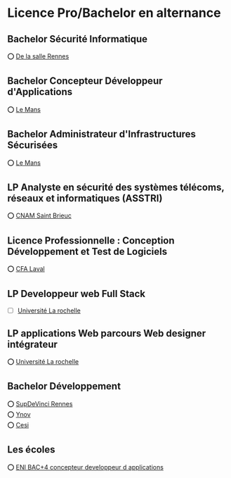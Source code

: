 # Licence Pro/Bachelor en alternance

## Bachelor Sécurité Informatique

:o: [De la salle Rennes](https://www.polesup-delasalle.fr/formations/nos-formations/bachelor-securite-informatique/)

## Bachelor Concepteur Développeur d'Applications

:o: [Le Mans ](https://www.stcharles-stecroix.org/course/bachelor-concepteur-developpeur-dapplications/)

## Bachelor Administrateur d'Infrastructures Sécurisées

:o: [Le Mans](https://www.stcharles-stecroix.org/wp-content/uploads/2023/11/2023-plaquette-AIS.pdf)

## LP Analyste en sécurité des systèmes télécoms, réseaux et informatiques (ASSTRI)

:o: [CNAM Saint Brieuc](https://cnamsecuritedefense.fr/formation-securite-telecoms-reseaux/)

## Licence Professionnelle : Conception Développement et Test de Logiciels 

:o: [CFA Laval](https://www.formasup-paysdelaloire.fr/formation/licence-profesionnelle-test-et-qualite-logiciel-tql/)

## LP Developpeur web Full Stack

- [ ] [Université La rochelle](https://formations.univ-larochelle.fr/lp-developpeur-web-full-stack)

## LP applications Web parcours Web designer intégrateur

:o: [Université La rochelle](https://formations.univ-larochelle.fr/lp-web-designer-integrateur)

## Bachelor Développement

:o: [SupDeVinci Rennes](https://www.supdevinci.fr/formations/bachelor-specialisation-developpement/) <br />
:o: [Ynov](https://www.ynov.com/formations/informatique/bachelor-informatique) <br />
:o: [Cesi](https://www.cesi.fr/formation/bachelor-concepteur-trice-developpeur-se-informatique-en-alternance-2498868/) <br />

## Les écoles 

:o: [ENI BAC+4 concepteur developpeur d applications](https://www.eni-ecole.fr/) <br />

